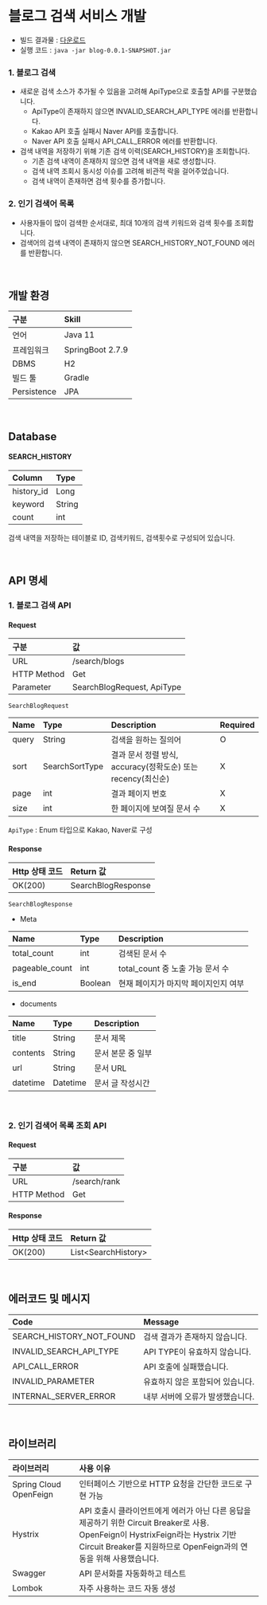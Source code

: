 # 블로그 검색 서비스 개발

- 빌드 결과물 : [다운로드](https://drive.google.com/file/d/19lcKoHA6qfZND7fjrcNCsF-nBYAzdfgD/view?usp=share_link) <br>
- 실행 코드 : `java -jar blog-0.0.1-SNAPSHOT.jar`

### 1. 블로그 검색
- 새로운 검색 소스가 추가될 수 있음을 고려해 ApiType으로 호출할 API를 구분했습니다.
    - ApiType이 존재하지 않으면 INVALID_SEARCH_API_TYPE 에러를 반환합니다.
    - Kakao API 호출 실패시 Naver API를 호출합니다.
    - Naver API 호출 실패시 API_CALL_ERROR 에러를 반환합니다.
- 검색 내역을 저장하기 위해 기존 검색 이력(SEARCH_HISTORY)을 조회합니다.
    - 기존 검색 내역이 존재하지 않으면 검색 내역을 새로 생성합니다.
    - 검색 내역 조회시 동시성 이슈를 고려해 비관적 락을 걸어주었습니다.
    - 검색 내역이 존재하면 검색 횟수를 증가합니다.

### 2. 인기 검색어 목록
- 사용자들이 많이 검색한 순서대로, 최대 10개의 검색 키워드와 검색 횟수를 조회합니다.
- 검색어의 검색 내역이 존재하지 않으면 SEARCH_HISTORY_NOT_FOUND 에러를 반환합니다.
<br>

## 개발 환경

|구분|Skill|
|:--|:--|
|언어 | Java 11|
|프레임워크 | SpringBoot 2.7.9|
|DBMS | H2|
|빌드 툴| Gradle|
|Persistence |JPA|

<br>

## Database
#### SEARCH_HISTORY

|Column|Type|
|:--|:--|
|history_id | Long|
|keyword | String|
|count | int|

검색 내역을 저장하는 테이블로 ID, 검색키워드, 검색횟수로 구성되어 있습니다.

<br>

## API 명세

### 1. 블로그 검색 API
#### Request
|구분|값|
|:--|:--|
|URL|/search/blogs|
|HTTP Method|Get|
|Parameter|SearchBlogRequest, ApiType|

`SearchBlogRequest`

|Name|Type|Description|Required|
|:--|:--|:--|:--|
|query|String|검색을 원하는 질의어|O|
|sort|SearchSortType|결과 문서 정렬 방식, accuracy(정확도순) 또는 recency(최신순)|X|
|page|int|결과 페이지 번호|X|
|size|int|한 페이지에 보여질 문서 수|X|

`ApiType` : Enum 타입으로 Kakao, Naver로 구성

#### Response
|Http 상태 코드|Return 값|
|:--|:--|
|OK(200)|SearchBlogResponse|

`SearchBlogResponse`
- Meta

|Name|Type|Description|
|:--|:--|:--|
|total_count|int|검색된 문서 수|
|pageable_count|int|total_count 중 노출 가능 문서 수|
|is_end|Boolean|현재 페이지가 마지막 페이지인지 여부|

- documents

|Name|Type|Description|
|:--|:--|:--|
|title|String|문서 제목|
|contents|String|문서 본문 중 일부|
|url|String|문서 URL|
|datetime|Datetime|문서 글 작성시간|

<br>

### 2. 인기 검색어 목록 조회 API
#### Request
|구분|값|
|:--|:--|
|URL|/search/rank|
|HTTP Method|Get|

#### Response
|Http 상태 코드|Return 값|
|:--|:--|
|OK(200)|List&lt;SearchHistory>|

<br>

## 에러코드 및 메시지
|Code|Message|
|:--|:--|
|SEARCH_HISTORY_NOT_FOUND|검색 결과가 존재하지 않습니다.|
|INVALID_SEARCH_API_TYPE|API TYPE이 유효하지 않습니다.|
|API_CALL_ERROR|API 호출에 실패했습니다.|
|INVALID_PARAMETER|유효하지 않은  포함되어 있습니다.|
|INTERNAL_SERVER_ERROR|내부 서버에 오류가 발생했습니다.|

<br>

## 라이브러리
  
|라이브러리|사용 이유|
|:--|:--|
|Spring Cloud OpenFeign|인터페이스 기반으로 HTTP 요청을 간단한 코드로 구현 가능|
|Hystrix|API 호출시 클라이언트에게 에러가 아닌 다른 응답을 제공하기 위한 Circuit Breaker로 사용.<br> OpenFeign이 HystrixFeign라는 Hystrix 기반 Circuit Breaker를 지원하므로 OpenFeign과의 연동을 위해 사용했습니다.|
|Swagger|API 문서화를 자동화하고 테스트|
|Lombok|자주 사용하는 코드 자동 생성|
